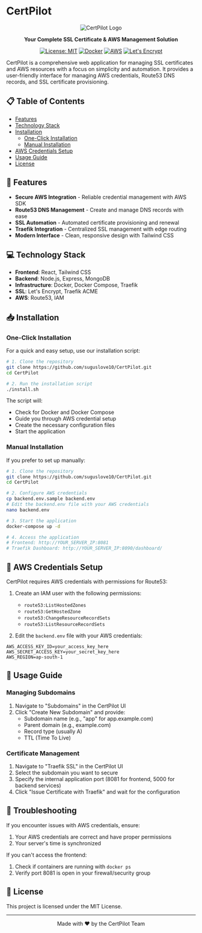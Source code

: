 # CertPilot

<div align="center">

![CertPilot Logo](https://raw.githubusercontent.com/suguslove10/CertPilot/master/frontend/public/logo192.png)

**Your Complete SSL Certificate & AWS Management Solution**

[![License: MIT](https://img.shields.io/badge/License-MIT-blue.svg)](https://opensource.org/licenses/MIT)
[![Docker](https://img.shields.io/badge/Docker-Ready-2496ED?logo=docker)](https://docker.com)
[![AWS](https://img.shields.io/badge/AWS-Integrated-FF9900?logo=amazon-aws)](https://aws.amazon.com)
[![Let's Encrypt](https://img.shields.io/badge/Let's%20Encrypt-Secured-003A70?logo=letsencrypt)](https://letsencrypt.org)

</div>

CertPilot is a comprehensive web application for managing SSL certificates and AWS resources with a focus on simplicity and automation. It provides a user-friendly interface for managing AWS credentials, Route53 DNS records, and SSL certificate provisioning.

## 📋 Table of Contents

- [Features](#-features)
- [Technology Stack](#-technology-stack)
- [Installation](#-installation)
  - [One-Click Installation](#one-click-installation)
  - [Manual Installation](#manual-installation)
- [AWS Credentials Setup](#-aws-credentials-setup)
- [Usage Guide](#-usage-guide)
- [License](#-license)

## 🚀 Features

- **Secure AWS Integration** - Reliable credential management with AWS SDK
- **Route53 DNS Management** - Create and manage DNS records with ease
- **SSL Automation** - Automated certificate provisioning and renewal
- **Traefik Integration** - Centralized SSL management with edge routing
- **Modern Interface** - Clean, responsive design with Tailwind CSS

## 💻 Technology Stack

- **Frontend**: React, Tailwind CSS
- **Backend**: Node.js, Express, MongoDB
- **Infrastructure**: Docker, Docker Compose, Traefik
- **SSL**: Let's Encrypt, Traefik ACME
- **AWS**: Route53, IAM

## 📥 Installation

### One-Click Installation

For a quick and easy setup, use our installation script:

```bash
# 1. Clone the repository
git clone https://github.com/suguslove10/CertPilot.git
cd CertPilot

# 2. Run the installation script
./install.sh
```

The script will:
- Check for Docker and Docker Compose
- Guide you through AWS credential setup
- Create the necessary configuration files
- Start the application

### Manual Installation

If you prefer to set up manually:

```bash
# 1. Clone the repository
git clone https://github.com/suguslove10/CertPilot.git
cd CertPilot

# 2. Configure AWS credentials
cp backend.env.sample backend.env
# Edit the backend.env file with your AWS credentials
nano backend.env

# 3. Start the application
docker-compose up -d

# 4. Access the application
# Frontend: http://YOUR_SERVER_IP:8081
# Traefik Dashboard: http://YOUR_SERVER_IP:8090/dashboard/
```

## 🔐 AWS Credentials Setup

CertPilot requires AWS credentials with permissions for Route53:

1. Create an IAM user with the following permissions:
   - `route53:ListHostedZones`
   - `route53:GetHostedZone`
   - `route53:ChangeResourceRecordSets`
   - `route53:ListResourceRecordSets`

2. Edit the `backend.env` file with your AWS credentials:

```
AWS_ACCESS_KEY_ID=your_access_key_here
AWS_SECRET_ACCESS_KEY=your_secret_key_here
AWS_REGION=ap-south-1
```

## 📘 Usage Guide

### Managing Subdomains

1. Navigate to "Subdomains" in the CertPilot UI
2. Click "Create New Subdomain" and provide:
   - Subdomain name (e.g., "app" for app.example.com)
   - Parent domain (e.g., example.com)
   - Record type (usually A)
   - TTL (Time To Live)

### Certificate Management

1. Navigate to "Traefik SSL" in the CertPilot UI
2. Select the subdomain you want to secure
3. Specify the internal application port (8081 for frontend, 5000 for backend services)
4. Click "Issue Certificate with Traefik" and wait for the configuration

## 🔧 Troubleshooting

If you encounter issues with AWS credentials, ensure:
1. Your AWS credentials are correct and have proper permissions
2. Your server's time is synchronized

If you can't access the frontend:
1. Check if containers are running with `docker ps`
2. Verify port 8081 is open in your firewall/security group

## 📄 License

This project is licensed under the MIT License.

---

<div align="center">
Made with ❤️ by the CertPilot Team
</div> 
